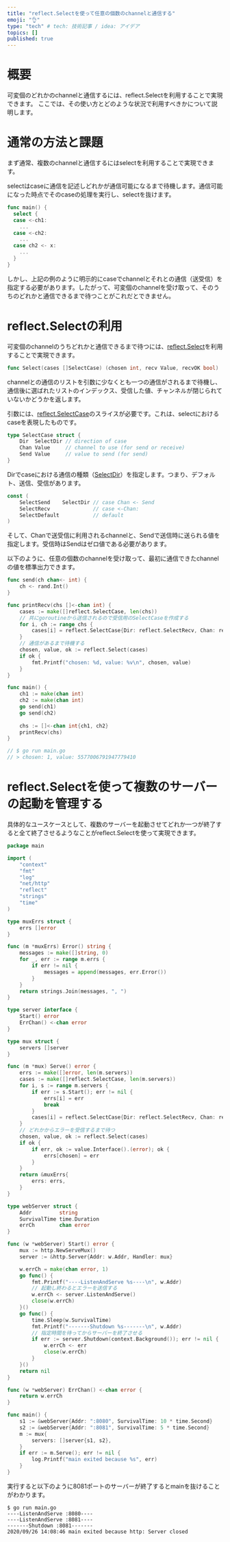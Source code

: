 ```yaml
---
title: "reflect.Selectを使って任意の個数のchannelと通信する"
emoji: "👌"
type: "tech" # tech: 技術記事 / idea: アイデア
topics: []
published: true
---
```


# 概要

可変個のどれかのchannelと通信するには、reflect.Selectを利用することで実現できます。
ここでは、その使い方とどのような状況で利用すべきかについて説明します。

# 通常の方法と課題

まず通常、複数のchannelと通信するにはselectを利用することで実現できます。

selectはcaseに通信を記述しどれかが通信可能になるまで待機します。通信可能になった時点でそのcaseの処理を実行し、selectを抜けます。

```go
func main() {
  select {
  case <-ch1:
    ...
  case <-ch2:
    ...
  case ch2 <- x:
    ...
  }
}
```

しかし、上記の例のように明示的にcaseでchannelとそれとの通信（送受信）を指定する必要があります。したがって、可変個のchannelを受け取って、そのうちのどれかと通信できるまで待つことがこれだとできません。

# reflect.Selectの利用
可変個のchannelのうちどれかと通信できるまで待つには、[reflect.Select](https://golang.org/pkg/reflect/#Select)を利用することで実現できます。

```go
func Select(cases []SelectCase) (chosen int, recv Value, recvOK bool)
```

channelとの通信のリストを引数に少なくとも一つの通信がされるまで待機し、通信後に選ばれたリストのインデックス、受信した値、チャンネルが閉じられていないかどうかを返します。

引数には、[reflect.SelectCase](https://golang.org/pkg/reflect/#SelectCase)のスライスが必要です。これは、selectにおけるcaseを表現したものです。

```go
type SelectCase struct {
    Dir  SelectDir // direction of case
    Chan Value     // channel to use (for send or receive)
    Send Value     // value to send (for send)
}
```

Dirでcaseにおける通信の種類（[SelectDir](https://golang.org/pkg/reflect/#SelectDir)）を指定します。つまり、デフォルト、送信、受信があります。

```go
const (
    SelectSend    SelectDir // case Chan <- Send
    SelectRecv              // case <-Chan:
    SelectDefault           // default
)
```

そして、Chanで送受信に利用されるchannelと、Sendで送信時に送られる値を指定します。受信時はSendはゼロ値である必要があります。

以下のように、任意の個数のchannelを受け取って、最初に通信できたchannelの値を標準出力できます。
```go
func send(ch chan<- int) {
	ch <- rand.Int()
}

func printRecv(chs []<-chan int) {
	cases := make([]reflect.SelectCase, len(chs))
	// 共にgoroutineから送信されるので受信用のSelectCaseを作成する
	for i, ch := range chs {
		cases[i] = reflect.SelectCase{Dir: reflect.SelectRecv, Chan: reflect.ValueOf(ch)}
	}
	// 通信があるまで待機する
	chosen, value, ok := reflect.Select(cases)
	if ok {
		fmt.Printf("chosen: %d, value: %v\n", chosen, value)
	}
}

func main() {
	ch1 := make(chan int)
	ch2 := make(chan int)
	go send(ch1)
	go send(ch2)
	
	chs := []<-chan int{ch1, ch2}
	printRecv(chs)
}

// $ go run main.go
// > chosen: 1, value: 5577006791947779410
```

# reflect.Selectを使って複数のサーバーの起動を管理する

具体的なユースケースとして、複数のサーバーを起動させてどれか一つが終了すると全て終了させるようなことがreflect.Selectを使って実現できます。

```go
package main

import (
	"context"
	"fmt"
	"log"
	"net/http"
	"reflect"
	"strings"
	"time"
)

type muxErrs struct {
	errs []error
}

func (m *muxErrs) Error() string {
	messages := make([]string, 0)
	for _, err := range m.errs {
		if err != nil {
			messages = append(messages, err.Error())
		}
	}
	return strings.Join(messages, ", ")
}

type server interface {
	Start() error
	ErrChan() <-chan error
}

type mux struct {
	servers []server
}

func (m *mux) Serve() error {
	errs := make([]error, len(m.servers))
	cases := make([]reflect.SelectCase, len(m.servers))
	for i, s := range m.servers {
		if err := s.Start(); err != nil {
			errs[i] = err
			break
		}
		cases[i] = reflect.SelectCase{Dir: reflect.SelectRecv, Chan: reflect.ValueOf(s.ErrChan())}
	}
	// どれかからエラーを受信するまで待つ
	chosen, value, ok := reflect.Select(cases)
	if ok {
		if err, ok := value.Interface().(error); ok {
			errs[chosen] = err
		}
	}
	return &muxErrs{
		errs: errs,
	}
}

type webServer struct {
	Addr         string
	SurvivalTime time.Duration
	errCh        chan error
}

func (w *webServer) Start() error {
	mux := http.NewServeMux()
	server := &http.Server{Addr: w.Addr, Handler: mux}

	w.errCh = make(chan error, 1)
	go func() {
		fmt.Printf("----ListenAndServe %s----\n", w.Addr)
		// 起動し終わるとエラーを送信する
		w.errCh <- server.ListenAndServe()
		close(w.errCh)
	}()
	go func() {
		time.Sleep(w.SurvivalTime)
		fmt.Printf("-------Shutdown %s-------\n", w.Addr)
		// 指定時間を待ってからサーバーを終了させる
		if err := server.Shutdown(context.Background()); err != nil {
			w.errCh <- err
			close(w.errCh)
		}
	}()
	return nil
}

func (w *webServer) ErrChan() <-chan error {
	return w.errCh
}

func main() {
	s1 := &webServer{Addr: ":8080", SurvivalTime: 10 * time.Second}
	s2 := &webServer{Addr: ":8081", SurvivalTime: 5 * time.Second}
	m := mux{
		servers: []server{s1, s2},
	}
	if err := m.Serve(); err != nil {
		log.Printf("main exited because %s", err)
	}
}
```

実行すると以下のように8081ポートのサーバーが終了するとmainを抜けることがわかります。
```shell
$ go run main.go
----ListenAndServe :8080----
----ListenAndServe :8081----
-------Shutdown :8081-------
2020/09/26 14:08:46 main exited because http: Server closed
```
